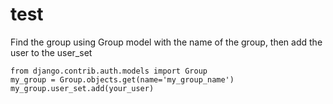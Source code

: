 # test  
<p>Find the group using Group model with the name of the group, then add the user to the user_set</p>

<pre><code class="language-python">from django.contrib.auth.models import Group
my_group = Group.objects.get(name='my_group_name') 
my_group.user_set.add(your_user)
</code class="language-python"></pre>

